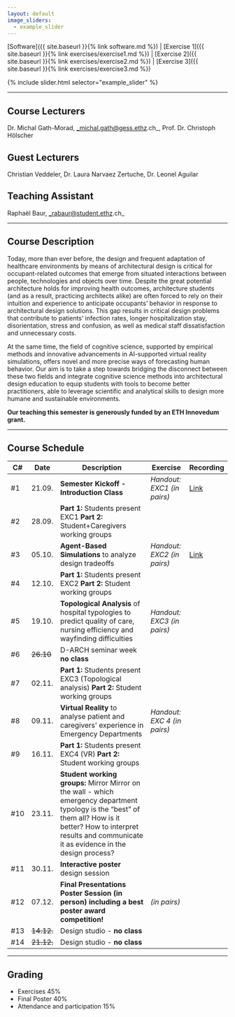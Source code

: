 ```yaml
---
layout: default
image_sliders:
  - example_slider
---
```


[Software]({{ site.baseurl }}{% link software.md %}) | [Exercise 1]({{ site.baseurl }}{% link exercises/exercise1.md %}) | [Exercise 2]({{ site.baseurl }}{% link exercises/exercise2.md %}) | [Exercise 3]({{ site.baseurl }}{% link exercises/exercise3.md %})

<!--
[Exercise 2]({{ site.baseurl }}{% link exercises/exercise2.md %}) | [Exercise 3]({{ site.baseurl }}{% link exercises/exercise3.md %}) | [Exercise 4]({{ site.baseurl }}{% link exercises/exercise4.md %}) | [Lecture Slides]({{ site.baseurl }}{% link ebd_lectureslides.md %}) | [Software]({{ site.baseurl }}{% link software.md %}) | [Final Project]({{ site.baseurl }}{% link final_project.md %})
-->

{% include slider.html selector="example_slider" %}

* * *

## Course Lecturers
Dr. Michal Gath-Morad, _michal.gath@gess.ethz.ch_, 
Prof. Dr. Christoph Hölscher 
## Guest Lecturers
Christian Veddeler,
Dr. Laura Narvaez Zertuche,
Dr. Leonel Aguilar
## Teaching Assistant 
Raphaël Baur, _rabaur@student.ethz.ch_

* * *

## Course Description 

Today, more than ever before, the design and frequent adaptation of healthcare environments by means of architectural design is critical for occupant-related outcomes that emerge from situated interactions between people, technologies and objects over time. Despite the great potential architecture holds for improving health outcomes, architecture students (and as a result, practicing architects alike) are often forced to rely on their intuition and experience to anticipate occupants’ behavior in response to architectural design solutions. This gap results in critical design problems that contribute to patients’ infection rates, longer hospitalization stay, disorientation, stress and confusion, as well as medical staff dissatisfaction and unnecessary costs.

At the same time, the field of cognitive science, supported by empirical methods and innovative advancements in AI-supported virtual reality simulations, offers novel and more precise ways of forecasting human behavior. Our aim is to take a step towards bridging the disconnect between these two fields and integrate cognitive science methods into architectural design education to equip students with tools to become better practitioners, able to leverage scientific and analytical skills to design more humane and sustainable environments.

**Our teaching this semester is generously funded by an ETH Innovedum grant.**

* * *

## Course Schedule

| C# | Date | Description | Exercise | Recording |
| -- | -- | --  | -- | -- |
| #1  | 21.09. | **Semester Kickoff - Introduction Class** | _Handout: EXC1 (in pairs)_ | [Link](https://polybox.ethz.ch/index.php/s/20V7kfSwGrfxN7v) |
| #2  | 28.09. | **Part 1:** Students present EXC1 **Part 2:** Student+Caregivers working groups |  | |
| #3  | 05.10. | **Agent-Based Simulations** to analyze design tradeoffs | _Handout: EXC2 (in pairs)_ | [Link](https://polybox.ethz.ch/index.php/s/vdQBiz11VJCI3IJ) |
| #4  | 12.10. | **Part 1:** Students present EXC2 **Part 2:** Student working groups |  | |
| #5  | 19.10. | **Topological Analysis** of hospital typologies to predict quality of care, nursing efficiency and wayfinding difficulties | _Handout: EXC3 (in pairs)_ | |
| #6  | ~~26.10~~ | D-ARCH seminar week **no class** | |
| #7  | 02.11. | **Part 1:** Students present EXC3 (Topological analysis) **Part 2:** Student working groups | | |
| #8  | 09.11. | **Virtual Reality** to analyse patient and caregivers' experience in Emergency Departments | _Handout: EXC 4 (in pairs)_ | |
| #9  | 16.11. | **Part 1:** Students present EXC4 (VR) **Part 2:** Student working groups | | |
| #10  | 23.11. | **Student working groups:** Mirror Mirror on the wall - which emergency department typology is the “best” of them all? How is it better? How to interpret results and communicate it as evidence in the design process?  | | |
| #11 | 30.11. | **Interactive poster** design session | | |
| #12 | 07.12. | **Final Presentations Poster Session (in person) including a best poster award competition!** | _(in pairs)_ | |
| #13 | ~~14.12.~~ | Design studio - **no class** | | |
| #14 | ~~21.12.~~ | Design studio - **no class** | | |

* * *

## Grading

- Exercises 45%
- Final Poster 40% 
- Attendance and participation 15%

